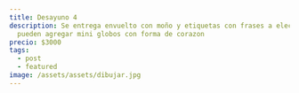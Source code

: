 ```yaml
---
title: Desayuno 4
description: Se entrega envuelto con moño y etiquetas con frases a eleccion, se
  pueden agregar mini globos con forma de corazon
precio: $3000
tags:
  - post
  - featured
image: /assets/assets/dibujar.jpg
---
```

